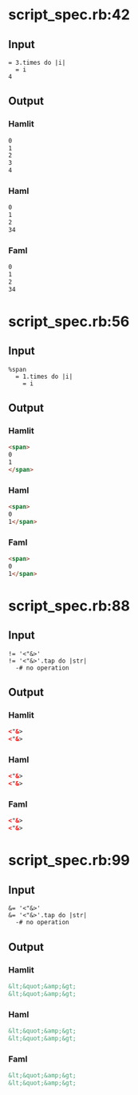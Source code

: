 # script\_spec.rb:42
## Input
```haml
= 3.times do |i|
  = i
4

```

## Output
### Hamlit
```html
0
1
2
3
4

```

### Haml
```html
0
1
2
34

```

### Faml
```html
0
1
2
34

```

# script\_spec.rb:56
## Input
```haml
%span
  = 1.times do |i|
    = i

```

## Output
### Hamlit
```html
<span>
0
1
</span>

```

### Haml
```html
<span>
0
1</span>

```

### Faml
```html
<span>
0
1</span>

```

# script\_spec.rb:88
## Input
```haml
!= '<"&>'
!= '<"&>'.tap do |str|
  -# no operation

```

## Output
### Hamlit
```html
<"&>
<"&>

```

### Haml
```html
<"&>
<"&>
```

### Faml
```html
<"&>
<"&>
```

# script\_spec.rb:99
## Input
```haml
&= '<"&>'
&= '<"&>'.tap do |str|
  -# no operation

```

## Output
### Hamlit
```html
&lt;&quot;&amp;&gt;
&lt;&quot;&amp;&gt;

```

### Haml
```html
&lt;&quot;&amp;&gt;
&lt;&quot;&amp;&gt;
```

### Faml
```html
&lt;&quot;&amp;&gt;
&lt;&quot;&amp;&gt;
```
